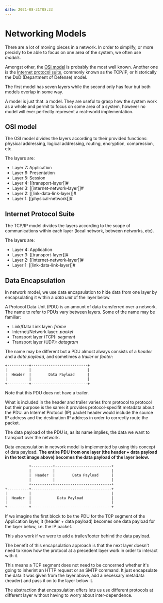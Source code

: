 ```yaml
---
date: 2021-08-31T08:33
---
```


# Networking Models

There are a lot of moving pieces in a network. In order to simplify, or
more precisly to be able to focus on one area of the system, we often use
_models_.

Amongst other, the [OSI model](https://en.wikipedia.org/wiki/OSI_model) is
probably the most well known. Another one is the [Internet protocol
suite](https://en.wikipedia.org/wiki/Internet_protocol_suite), commonly
known as the TCP/IP, or historically the DoD (Department of Defense) model.

The first model has seven layers while the second only has four but both
models overlap in some way.

A model is just that: a model. They are useful to grasp how the system work
as a whole and permit to focus on some area of a system, however no model
will ever perfectly represent a real-world implementation.


## OSI model

The OSI model divides the layers according to their provided functions:
physical addressing, logical addressing, routing, encryption, compression,
etc.

The layers are:

- Layer 7: Application
- Layer 6: Presentation
- Layer 5: Session
- Layer 4: [[transport-layer]]#
- Layer 3: [[internet-network-layer]]#
- Layer 2: [[link-data-link-layer]]#
- Layer 1: [[physical-network]]#

## Internet Protocol Suite

The TCP/IP model divides the layers according to the scope of
communications within each layer (local network, between networks, etc).

The layers are:

- Layer 4: Application
- Layer 3: [[transport-layer]]#
- Layer 2: [[internet-network-layer]]#
- Layer 1: [[link-data-link-layer]]#

## Data Encapsulation

In network model, we use data encapsulation to hide data from one layer by
encapsulating it within a _data unit_ of the layer below.

A Protocol Data Unit (PDU) is an amount of data transferred over a network.
The name to refer to PDUs vary between layers. Some of the name may be
familiar:

- Link/Data Link layer: _frame_
- Internet/Network layer: _packet_
- Transport layer (TCP): _segment_
- Transport layer (UDP): _datagram_

The name may be different but a PDU almost always consists of a _header_
and a _data payload_, and sometimes a _trailer_ or _footer_:

```txt
+----------+--------------------------+
|          |                          |
|  Header  |        Data Payload      |
|          |                          |
+----------+--------------------------+
```

Note that this PDU does not have a trailer.

What is included in the header and trailer varies from protocol to protocol
but their purpose is the same: it provides protocol-specifit metadata about
the PDU. an Internet Protocol (IP) packet header would include the source
IP address and the destination IP address in order to correctly route the
packet.

The data payload of the PDU is, as its name implies, the data we want to
transport over the network.

Data encapsulation in network model is implemented by using this concept of
data payload. **The entire PDU from one layer (the header + data payload in
the text image above) becomes the data payload of the layer below.**

```txt
           +----------+--------------------------+
           |          |                          |
           |  Header  |        Data Payload      |
           |          |                          |
           +----------+--------------------------+
+----------+-------------------------------------+
|          |                                     |
|  Header  |            Data Payload             |
|          |                                     |
+----------+-------------------------------------+
```

If we imagine the first block to be the PDU for the TCP segment of the
Application layer, it (header + data payload) becomes one data payload for
the layer below, i.e. the IP packet.

This also work if we were to add a trailer/footer behind the data payload.

The benefit of this encapsulation approach is that the next layer doesn't
need to know how the protocol at a precedent layer work in order to
interact with it.

This means a TCP segment does not need to be concerned whether it's going
to inherint an HTTP request or an SMTP command. It just encapsulate the
data it was given from the layer above, add a necessary metadata (header)
and pass it on to the layer below it.

The abstraction that encapsulation offers lets us use different protocols
at different layer without having to worry about inter-dependence.
